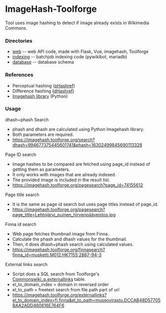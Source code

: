 # ImageHash-Toolforge
Tool uses image hashing to detect if image already exists in Wikimedia Commons.

### Directories

- [web](./web) -- web API code, made with Flask, Vue, imagehash, Toolforge
- [indexing](./indexing) -- batchjob indexing code (pywikibot, mariadb)
- [database](./database) -- database schema 

### References
- Perceptual hashing ([pHashref](http://www.hackerfactor.com/blog/index.php?/archives/432-Looks-Like-It.html))
- Difference hashing ([dHashref](http://www.hackerfactor.com/blog/index.php?/archives/529-Kind-of-Like-That.html))
- [Imagehash library](https://github.com/JohannesBuchner/imagehash)  (Python)

### Usage

dhash+phash Search
- phash and dhash are calculated using Python Imagehash library.
- Both parameters are required.
- https://imagehash.toolforge.org/search?dhash=994677375445601741&phash=16302499845690113328

Page ID search
- Image hashes to be compared are fetched using page_id instead of getting them as parameters.
- It only works with images that are already indexed.
- The provided image is included in the result list.
- https://imagehash.toolforge.org/pagesearch?page_id=74155612

Page title search
- It is the same as page id search but uses page titles instead of page_id.
- https://imagehash.toolforge.org/pagesearch?page_title=Lehtojärvi_puinen_hirvenpääveistos.jpg

Finna id search
- Web page fetches thumbnail image from Finna.
- Calculate the phash and dhash values for the thumbnail.
- Then, it does dhash+phash search using calculated values.
- https://imagehash.toolforge.org/finnasearch?finna_id=musketti.M012:HK7155:2867-94-3

External links search
- Script does a SQL search from Toolforge's [Commonswiki_p.externallinks](https://www.mediawiki.org/wiki/Manual:Externallinks_table) table.
- el_to_domain_index = domain in reversed order
- el_to_path = freetext search from file path part of url
- https://imagehash.toolforge.org/externallinks?el_to_domain_index=fi.finna&el_to_path=museovirasto.DCCAB48D57705BAA2ADD460616E764F6
